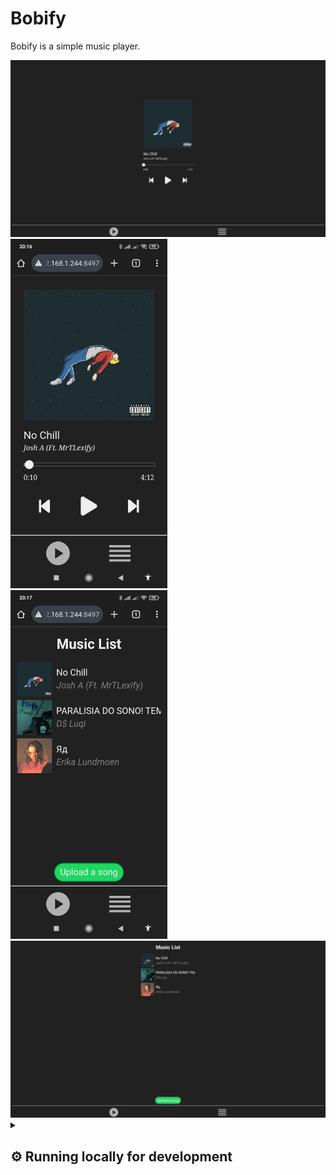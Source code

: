 # Bobify

Bobify is a simple music player.

<div class="showing-images" display="flex" flex-direction="column" gap="10px">
    <img src="./img/screenshots/Desktop-Player.jpg" alt="Desktop Player"></img>
    <div class="mobile-images" display="flex" gap="1.5%">
        <img src="./img/screenshots/Mobile-Player.jpg" alt="Mobile Player" width="49.75%" height="auto"></img>
        <img src="./img/screenshots/Mobile-List.jpg" alt="Mobile List" width="49.75%" height="auto"></img>
    </div>
    <img src="./img/screenshots/Desktop-List.jpg" alt="Desktop List"></img>
</div>

<details>
  <summary><h2>⚙️ Running locally for development</h2></summary>

Start cloning Bobify:

```
git clone https://github.com/staxhinho/Bobify.git
```


Next, install its dependencies (make sure npm is installed on your machine):

```
npm install
```

To start, run:

```
npm start
```

</details>